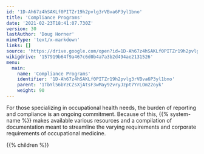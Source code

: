 ```yaml
---
id: '1D-Ah67z4hSAKLf0PITZr19h2pvlg3rVBva6P3yl1bno'
title: 'Compliance Programs'
date: '2021-02-23T18:41:07.730Z'
version: 30
lastAuthor: 'Doug Horner'
mimeType: 'text/x-markdown'
links: []
source: 'https://drive.google.com/open?id=1D-Ah67z4hSAKLf0PITZr19h2pvlg3rVBva6P3yl1bno'
wikigdrive: '157919b64f9a467c6d0b4a7a3b2d494ae2131526'
menu:
  main:
    name: 'Compliance Programs'
    identifier: '1D-Ah67z4hSAKLf0PITZr19h2pvlg3rVBva6P3yl1bno'
    parent: '1TbYl56bYzCZsXjAtsF3wMay92vryJzpt7YrLOm22oyk'
    weight: 90
---
```





For those specializing in occupational health needs, the burden of reporting and compliance is an ongoing commitment. Because of this, {{% system-name %}} makes available various resources and a compilation of documentation meant to streamline the varying requirements and corporate requirements of occupational medicine.



{{% children %}}





